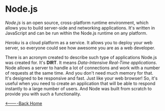 # Node.js

_Node.js_ is an open source, cross-platform runtime environment, which allows you to build server-side and networking applications. It's written in JavaScript and can be run within the Node.js runtime on any platform.


_Heroku_ is a cloud platform as a service.  It allows you to deploy your web server, so everyone could see how awesome you are as a web developer.

There is an acronym created to describe such type of applications Node.js was created for. It's __DIRT__. It means _Data-Intensive Real-Time applications_. Node allows a server to handle a lot of connections and work with a number of requests at the same time. And you don't need much memory for that. It's designed to be responsive and fast. Just like your web browser! So, it's useful when you need to create an application that will be able to respond instantly to a large number of users. And Node was built from scratch to provide you with such a functionality.

[<----Back Home](../README.md)